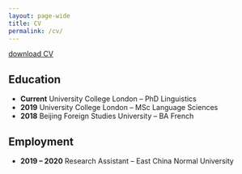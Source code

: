 ```yaml
---
layout: page-wide
title: CV
permalink: /cv/
---
```


<a href="/files/docs/cv_huo_yiling.pdf" download>download CV</a>

## Education

- **Current** University College London – PhD Linguistics
- **2019** University College London – MSc Language Sciences
- **2018** Beijing Foreign Studies University – BA French

## Employment

- **2019 – 2020** Research Assistant – East China Normal University
